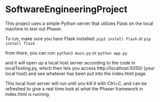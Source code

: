 # SoftwareEngineeringProject

This project uses a simple Python server that utilizes Flask on the local machine to test out Phaser.

To run, make sure you have Flask installed: `pip3 install flask` or `pip install flask`

from there, you can run: `python3 main.py` or `python app.py`

and it will open up a local host server according to the code in localTesting.py, which then lets you access
http://localhost:5050/ (your local host) and see whatever has been put into the index.html page.

This local host server will run until you kill it with Ctrl+C, and can be refreshed to give a real time look at what the Phaser framework in index.html is running.
